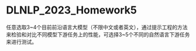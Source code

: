 # DLNLP_2023_Homework5
任意选取3~4个目前前沿语言大模型（不限中文或者英文），通过提示工程的方法来检验和对比不同模型下游任务上的性能，可选择3~5个不同的自然语言下游任务来进行测试。   
